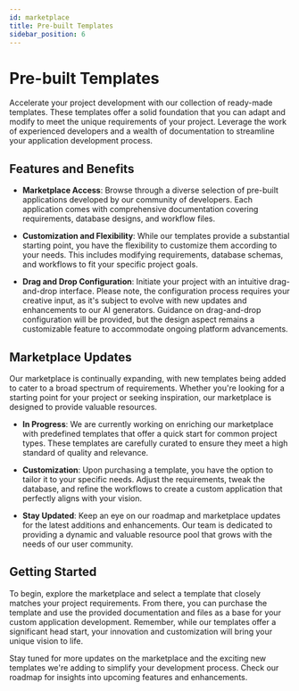 ```yaml
---
id: marketplace
title: Pre-built Templates
sidebar_position: 6
---
```


# Pre-built Templates

Accelerate your project development with our collection of ready-made templates. These templates offer a solid foundation that you can adapt and modify to meet the unique requirements of your project. Leverage the work of experienced developers and a wealth of documentation to streamline your application development process.

## Features and Benefits

- **Marketplace Access**: Browse through a diverse selection of pre-built applications developed by our community of developers. Each application comes with comprehensive documentation covering requirements, database designs, and workflow files.

- **Customization and Flexibility**: While our templates provide a substantial starting point, you have the flexibility to customize them according to your needs. This includes modifying requirements, database schemas, and workflows to fit your specific project goals.

- **Drag and Drop Configuration**: Initiate your project with an intuitive drag-and-drop interface. Please note, the configuration process requires your creative input, as it's subject to evolve with new updates and enhancements to our AI generators. Guidance on drag-and-drop configuration will be provided, but the design aspect remains a customizable feature to accommodate ongoing platform advancements.

## Marketplace Updates

Our marketplace is continually expanding, with new templates being added to cater to a broad spectrum of requirements. Whether you're looking for a starting point for your project or seeking inspiration, our marketplace is designed to provide valuable resources.

- **In Progress**: We are currently working on enriching our marketplace with predefined templates that offer a quick start for common project types. These templates are carefully curated to ensure they meet a high standard of quality and relevance.

- **Customization**: Upon purchasing a template, you have the option to tailor it to your specific needs. Adjust the requirements, tweak the database, and refine the workflows to create a custom application that perfectly aligns with your vision.

- **Stay Updated**: Keep an eye on our roadmap and marketplace updates for the latest additions and enhancements. Our team is dedicated to providing a dynamic and valuable resource pool that grows with the needs of our user community.

## Getting Started

To begin, explore the marketplace and select a template that closely matches your project requirements. From there, you can purchase the template and use the provided documentation and files as a base for your custom application development. Remember, while our templates offer a significant head start, your innovation and customization will bring your unique vision to life.

Stay tuned for more updates on the marketplace and the exciting new templates we're adding to simplify your development process. Check our roadmap for insights into upcoming features and enhancements.
